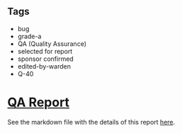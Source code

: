 ## Tags

- bug
- grade-a
- QA (Quality Assurance)
- selected for report
- sponsor confirmed
- edited-by-warden
- Q-40

# [QA Report](https://github.com/code-423n4/2023-01-biconomy-findings/issues/157) 

See the markdown file with the details of this report [here](https://github.com/code-423n4/2023-01-biconomy-findings/blob/main/data/0xSmartContract-Q.md).